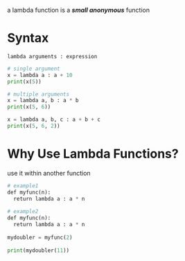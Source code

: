 a lambda function is a ***small anonymous*** function 
# Syntax 
`lambda arguments : expression`
```python 
# single argument
x = lambda a : a + 10  
print(x(5))

# multiple arguments 
x = lambda a, b : a * b  
print(x(5, 6))

x = lambda a, b, c : a + b + c  
print(x(5, 6, 2))
```

# Why Use Lambda Functions?
use it within another function 
```python 
# example1
def myfunc(n):  
  return lambda a : a * n
  
# example2
def myfunc(n):  
  return lambda a : a * n  
  
mydoubler = myfunc(2)  
  
print(mydoubler(11))
```

